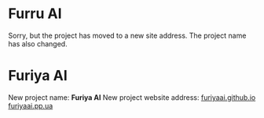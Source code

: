 # Furru AI 
Sorry, but the project has moved to a new site address. The project name has also changed.

# Furiya AI 
New project name: **Furiya AI** <rtv/>
New project website address: [furiyaai.github.io](https://furiyaai.github.io/) [furiyaai.pp.ua](https://furiyaai.github.io/furiyaai.pp.ua)

